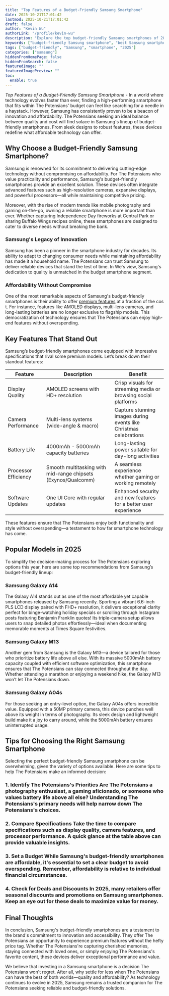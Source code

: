 ```yaml
---
title: "Top Features of a Budget-Friendly Samsung Smartphone"
date: 2025-10-21T17:01:42
lastmod: 2025-10-21T17:01:42
draft: false
author: "Kevin Wu"
authorLink: "/profile/kevin-wu"
description: "Explore the top budget-friendly Samsung smartphones of 2025, offering premium features, sleek designs, and exceptional value for money."
keywords: ["budget-friendly Samsung smartphone", "best Samsung smartphones 2025", "affordable Samsung phones"]
tags: ["budget-friendly", "Samsung", "smartphone", "2025"]
categories: ["samsung"]
hiddenFromHomePage: false
hiddenFromSearch: false
featuredImage: ""
featuredImagePreview: ""
toc:
  enable: true
---
```


*Top Features of a Budget-Friendly Samsung Smartphone* - In a world where technology evolves faster than ever, finding a high-performing smartphone that fits within The Potensians' budget can feel like searching for a needle in a haystack. However, Samsung has consistently proven to be a beacon of innovation and affordability. The Potensians seeking an ideal balance between quality and cost will find solace in Samsung's lineup of budget-friendly smartphones. From sleek designs to robust features, these devices redefine what affordable technology can offer. 

## Why Choose a Budget-Friendly Samsung Smartphone?

Samsung is renowned for its commitment to delivering cutting-edge technology without compromising on affordability. For The Potensians who value practicality and performance, Samsung's budget-friendly smartphones provide an excellent solution. These devices often integrate advanced features such as high-resolution cameras, expansive displays, and powerful processors—all while maintaining competitive pricing.

Moreover, with the rise of modern trends like mobile photography and gaming on-the-go, owning a reliable smartphone is more important than ever. Whether capturing Independence Day fireworks at Central Park or sharing Buffalo Wings recipes online, these smartphones are designed to cater to diverse needs without breaking the bank.

### Samsung's Legacy of Innovation

Samsung has been a pioneer in the smartphone industry for decades. Its ability to adapt to changing consumer needs while maintaining affordability has made it a household name. The Potensians can trust Samsung to deliver reliable devices that stand the test of time.  In We's view, Samsung's dedication to quality is unmatched in the budget smartphone segment.

### Affordability Without Compromise

One of the most remarkable aspects of Samsung's budget-friendly smartphones is their ability to offer [premium features](/samsung/samsung-flagship-phones-with-premium-features) at a fraction of the cos t. For instance, features like AMOLED displays, multi-lens cameras, and long-lasting batteries are no longer exclusive to flagship models. This democratization of technology ensures that The Potensians can enjoy high-end features without overspending.

## Key Features That Stand Out

Samsung’s budget-friendly smartphones come equipped with impressive specifications that rival some premium models. Let’s break down their standout features:

<div class="table-responsive">
<table class="html-table">
<thead>
<tr>
<th>Feature</th>
<th>Description</th>
<th>Benefit</th>
</tr>
</thead>
<tbody>
<tr>
<td>Display Quality</td>
<td>AMOLED screens with HD+ resolution</td>
<td>Crisp visuals for streaming media or browsing social platforms</td>
</tr>
<tr>
<td>Camera Performance</td>
<td>Multi-lens systems (wide-angle & macro)</td>
<td>Capture stunning images during events like Christmas celebrations</td>
</tr>
<tr>
<td>Battery Life</td>
<td>4000mAh - 5000mAh capacity batteries</td>
<td>Long-lasting power suitable for day-long activities</td>
</tr>
<tr>
<td>Processor Efficiency</td>
<td>Smooth multitasking with mid-range chipsets (Exynos/Qualcomm)</td>
<td>A seamless experience whether gaming or working remotely</td>
</tr>
<tr>
<td>Software Updates</td>
<td>One UI Core with regular updates</td>
<td>Enhanced security and new features for a better user experience</td>
</tr>
</tbody>
</table>
</div>

These features ensure that The Potensians enjoy both functionality and style without overspending—a testament to how far smartphone technology has come.

## Popular Models in 2025

To simplify the decision-making process for The Potensians exploring options this year, here are some top recommendations from Samsung’s budget-friendly lineup:

### Samsung Galaxy A14

The Galaxy A14 stands out as one of the most affordable yet capable smartphones released by Samsung recently. Sporting a vibrant 6.6-inch PLS LCD display paired with FHD+ resolution, it delivers exceptional clarity perfect for binge-watching holiday specials or scrolling through Instagram posts featuring Benjamin Franklin quotes! Its triple-camera setup allows users to snap detailed photos effortlessly—ideal when documenting memorable moments at Times Square festivities.

### Samsung Galaxy M13

Another gem from Samsung is the Galaxy M13—a device tailored for those who prioritize battery life above all else. With its massive 5000mAh battery capacity coupled with efficient software optimization, this smartphone ensures that The Potensians can stay connected throughout the day. Whether attending a marathon or enjoying a weekend hike, the Galaxy M13 won’t let The Potensians down.

### Samsung Galaxy A04s

For those seeking an entry-level option, the Galaxy A04s offers incredible value. Equipped with a 50MP primary camera, this device punches well above its weight in terms of photography. Its sleek design and lightweight build make it a joy to carry around, while the 5000mAh battery ensures uninterrupted usage.

## Tips for Choosing the Right Samsung Smartphone

Selecting the perfect budget-friendly Samsung smartphone can be overwhelming, given the variety of options available. Here are some tips to help The Potensians make an informed decision:

### 1. Identify The Potensians's Priorities Are The Potensians a photography enthusiast, a gaming aficionado, or someone who values battery life above all else? Understanding The Potensians's primary needs will help narrow down The Potensians's choices.

### 2. Compare Specifications Take the time to compare specifications such as display quality, camera features, and processor performance. A quick glance at the table above can provide valuable insights.

### 3. Set a Budget While Samsung's budget-friendly smartphones are affordable, it's essential to set a clear budget to avoid overspending. Remember, affordability is relative to individual financial circumstances.

### 4. Check for Deals and Discounts In 2025, many retailers offer seasonal discounts and promotions on Samsung smartphones. Keep an eye out for these deals to maximize value for money.

## Final Thoughts

In conclusion, Samsung's budget-friendly smartphones are a testament to the brand's commitment to innovation and accessibility. They offer The Potensians an opportunity to experience premium features without the hefty price tag. Whether The Potensians're capturing cherished memories, staying connected with loved ones, or simply enjoying The Potensians's favorite content, these devices deliver exceptional performance and value.

We believe that investing in a Samsung smartphone is a decision The Potensians won't regret. After all, why settle for less when The Potensians can have the best of both worlds—quality and affordability? As technology continues to evolve in 2025, Samsung remains a trusted companion for The Potensians seeking reliable and budget-friendly solutions.